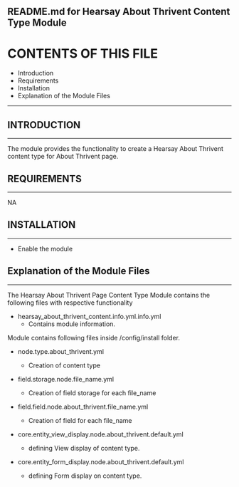 README.md for Hearsay About Thrivent Content Type Module
-------------------------------------

# CONTENTS OF THIS FILE

  - Introduction
  - Requirements
  - Installation
  - Explanation of the Module Files

---------------------

## INTRODUCTION
------------

The module provides the functionality to create a Hearsay About Thrivent content type for About Thrivent page.



## REQUIREMENTS
------------

NA


## INSTALLATION
------------

- Enable the module


## Explanation of the Module Files
--------------------------------

The Hearsay About Thrivent Page Content Type Module contains the following files with respective functionality

- hearsay_about_thrivent_content.info.yml.info.yml
  - Contains module information.


Module contains following files inside /config/install folder.

- node.type.about_thrivent.yml
  - Creation of content type

- field.storage.node.file_name.yml
  - Creation of field storage for each file_name
    
- field.field.node.about_thrivent.file_name.yml
  - Creation of field for each file_name

- core.entity_view_display.node.about_thrivent.default.yml
  - defining View display of content type.

- core.entity_form_display.node.about_thrivent.default.yml
  - defining Form display on content type.